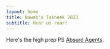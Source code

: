 ```yaml
---
layout: home
title: Nawab's Takneek 2023
subtitle: Hear us roar!
---
```

Here's the high prep PS [Absurd Agents](/AbsurdAgents).
